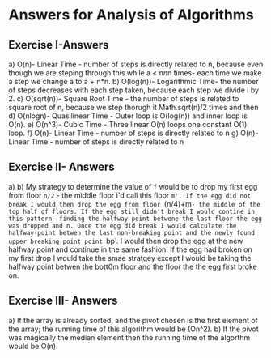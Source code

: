  # Answers for Analysis of Algorithms

 ## Exercise I-Answers
 a) O(n)- Linear Time - number of steps is directly related to n, because even though we are steping through this while a < n*n*n times- each time we make  a step we change a  to a + n*n.
 b) O(log(n))- Logarithmic Time- the number of steps decreases with each step taken, because each step we divide i by 2.
 c) O(sqrt(n))- Square Root Time - the number of steps  is related to square root of n, because we step thorugh it Math.sqrt(n)/2 times and then
 d) O(nlogn)- Quasilinear Time - Outer loop is O(log(n)) and inner loop is O(n).
 e) O(n^3)- Cubic Time - Three linear O(n) loops one constant O(1) loop.
 f) O(n)- Linear Time - number of steps is directly related to n 
 g) O(n)- Linear Time - number of steps is directly related to n

 ## Exercise II- Answers
 a)
 b) My strategy to determine the value of `f` would be to drop my first egg from floor `n/2` - the middle floor i'd call this floor `m'. If the egg did not break I would then drop the egg from floor `(n/4)+m`- the middle of the top half of floors. If the egg still didn't break I would contine in this pattern- finding the halfway point betwene the last floor the egg was dropped and n. Once the egg did break I would calculate the halfway-point betwen the last non-breaking point and the newly found upper breaking point point `bp'. I would then drop the egg at the new halfway point and continue in the same fashion.
 If the egg had broken on my first drop I would take the smae stratgey except I would be taking the halfway point betwen the bott0m floor and the floor the the egg first broke on.

 ## Exercise III- Answers 
 a) If the array is already sorted, and the pivot chosen is the first element of the array; the running time of this algorithm would be (On^2).
 b) If the pivot was magically the median element then the running time of the algorthm would be O(n).